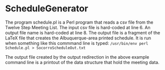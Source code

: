 # ScheduleGenerator
The program schedule.pl is a Perl program that reads a csv file from the Twelve Step Meeting List.
The input csv file is hard-coded at line 6. An output file name is hard-coded at line 8.
The output file is a fragment of the LaTeX file that creates the Albuquerque-area printed schedule.
It is run when something like this commmand line is typed: 
`/usr/bin/env perl Schedule.pl > SocorroScheduleOut.txt`

The output file created by the output redirection in the above example command line
is a printout of the data structure that hold the meeting data.
